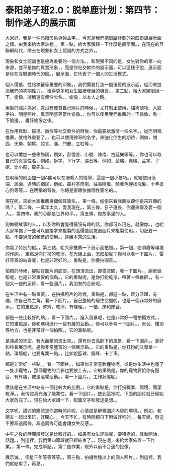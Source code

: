 # 泰阳弟子班2.0：脱单鹿计划：第四节：制作迷人的展示面

大家好，我是一件亮眼形象導師孟宇。，今天是我們拖單路計劃的第四節課展示面之錯，由我來給大家註想。，第一點，給大家解釋一下什麼是展示面。，在現在的互聯網時代，除去在現象和女士認識的方式之外，。

現象和女士認識也是極為重要的一個方法。，和現實不同的是，女生對你的第一向來源，並不是你的真實形象，，而是你社交軟件的展示面，可以這樣子說，展示面是你在互聯網時代的臉。，展示面，它代表了一個人的生活模式。

個人價值、性格標籤等重要的印象。，我們需要打造一個優質的展示面，從而來提高我們的初期性力，，獲得更多和女生繼續發展的機會。，第二點，給大家順眼說一下，偷像、凝稱還有個性欠名。，偷像，以本人之時。

用製的照片為家，還沒有優質自己照片的時候，，尤其制止使用，貓狗醜物、大臉字拍、明星照片、風景明盛等當作偷像。，你可以使用我們推薦的一下偷像，看一下偷邊。，畫好偷像之後。

在你用默默、探坦、微性等社交軟件的時候，你需要給激情一個名字。，從而明稱推薦，就格外重要了。，也可以使用帥哥的名字，來強化你生的期待，例如，關西、天樂、朝尾、語言、潘、門慶、立紅等，。

也可以增加一些修飾詞，例如，彭憶言、小號、陳南、古廷樂等等。，你也可以取自己的真實性名，例如，拆字、下行字、協音等，例如，彭瑞、弗瑞、孟宇、子妮、比小龍、龍先生。。

在明稱的前面加一個A能可以在聯繫人的情牌，這是一個小技巧。，就結使用低端、誤面、過時的網民，例如，農村基肉南、往事隨風、騎著毛鯉找洗髮、十年擔心狗等等。，在明稱的背後，你總是要跟依據個性簽名的。。

現在呢，來給大家推薦幾個個性簽名。，第一條，偷偷來看我朋友卻你是來許願的嗎？，第二條，一萬年太久，愛我現在。，第三條，日子還長，你還來得及愛一個人。，第四條，我的心願是世界和平。，第五條，做故事里的人。

別做聽故事的人。，以及你所會覺得擁沒有趣的話，你都可以用在，就像你。，也給大家準備了一些可以直接拿來複製的高價值朋友圈圖片來複製使用。，切記要一點，不要過度的頻繁的使用。，遠離本來的生活。

你寫了特別的假。，第三點，給大家推薦一下展示面拍照。，第一個，咖啡廳等環境的作詞。，重點是你打扮的乾淨，在光線上面，怎麼拍呢？你可以看一下圖片。，雷好背景的站姿呢，也是非常好的。，重點是，你要拍圓景。。

拍照的時候，腳貼在圖片的底部，在頭頂流出，卸雪空間，看一下圖片。，廚房做飯呢，也是非常重要的個點。，它的重點呢，是你打扮乾淨，帶著一條維群，，有一個大一些的廚房，看一些圖片。，我朋友的合影呢。

在生活中有一點重要。，在拍攝照片的時候，重點是，都逼一點，齊分活躍，有趣，你自己為主角，看一下圖片。，自己整結的居住空間呢，也是一個非常好的展示。，它的重點是，整齊，乾淨，有條理。，一櫃，床和床台。

都是一些比較好的點。，看一下圖片。，進入風景呢，也是非常好一種拍攝方式。，它的重點是，你和環境進行一些有趣的互動。，你可以參考一下圖片。，天台、樓頂等地方，也是非常好一個拍照。，它的重點呢。

是遠處的天空，有大面積的流出來。，還有你去高齡下的風景，看一下圖片。，愛好和特長展示呢，是你非常豐富的一個展示點。，它的重點是，你打扮的又專業一點，環境呢，也要專業一點。，比如說籃球、鋼琴、卡丁車。

都是非常好一些點。，看一下圖片。，如果你非常喜歡寵物呢，或是你生活中也養了一隻小寵物，，那個寵物的合影也要放上去。，它的重點是，你的寵物要給你有配合，有有趣，或是溫馨活動。，看一下圖片。，工作狀態呢。

應該是在生活中站有一個比較大的比例。，它的重點是，你打扮職業、環境、簡潔乾淨。，表情認真充滿了職業性，看一下圖片。，放到這裡呢，下面的圖片就已經給大家放完了。，現在給大家講一下，配圖文字和發送是想。。

文字呢，講述的應該是你當時照片呢，心情或是解釋圖片內容的環境。，例如，和朋友一起出來玩，好開心。，今天不忙，有時間親自下廚做好吃的。，每天呢，發送不要超過兩條，超過兩條可能會讓女生反感。。

中午之後的時間段發送是比較好的。，如果有女生評論呢，要積極的，互動開始，話題。，到這裡，我們第四節課就已經結束了。，現在呢，來給大家佈置一下作業。，第一條，完成筆記。，第二個作業，跟外以前不合適的投像。

展示滅。，個星千年等等等等。，第三點，拍攝無種以上的個人照片。，到這裡，我們就結束了，再見。。